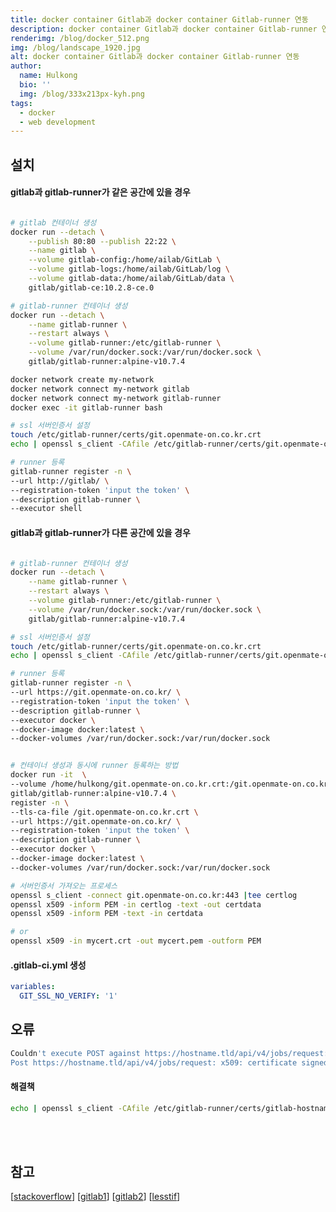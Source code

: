 ```yaml
---
title: docker container Gitlab과 docker container Gitlab-runner 연동
description: docker container Gitlab과 docker container Gitlab-runner 연동
renderimg: /blog/docker_512.png
img: /blog/landscape_1920.jpg
alt: docker container Gitlab과 docker container Gitlab-runner 연동
author:
  name: Hulkong
  bio: ''
  img: /blog/333x213px-kyh.png
tags:
  - docker
  - web development
---
```


## 설치

<h4>gitlab과 gitlab-runner가 같은 공간에 있을 경우</h4>

```bash

# gitlab 컨테이너 생성
docker run --detach \
    --publish 80:80 --publish 22:22 \
    --name gitlab \
    --volume gitlab-config:/home/ailab/GitLab \
    --volume gitlab-logs:/home/ailab/GitLab/log \
    --volume gitlab-data:/home/ailab/GitLab/data \
    gitlab/gitlab-ce:10.2.8-ce.0

# gitlab-runner 컨테이너 생성
docker run --detach \
    --name gitlab-runner \
    --restart always \
    --volume gitlab-runner:/etc/gitlab-runner \
    --volume /var/run/docker.sock:/var/run/docker.sock \
    gitlab/gitlab-runner:alpine-v10.7.4

docker network create my-network
docker network connect my-network gitlab
docker network connect my-network gitlab-runner
docker exec -it gitlab-runner bash

# ssl 서버인증서 설정
touch /etc/gitlab-runner/certs/git.openmate-on.co.kr.crt
echo | openssl s_client -CAfile /etc/gitlab-runner/certs/git.openmate-on.co.kr.crt -connect git.openmate-on.co.kr:443

# runner 등록
gitlab-runner register -n \
--url http://gitlab/ \
--registration-token 'input the token' \
--description gitlab-runner \
--executor shell

```

<h4>gitlab과 gitlab-runner가 다른 공간에 있을 경우</h4>

```bash

# gitlab-runner 컨테이너 생성
docker run --detach \
    --name gitlab-runner \
    --restart always \
    --volume gitlab-runner:/etc/gitlab-runner \
    --volume /var/run/docker.sock:/var/run/docker.sock \
    gitlab/gitlab-runner:alpine-v10.7.4

# ssl 서버인증서 설정
touch /etc/gitlab-runner/certs/git.openmate-on.co.kr.crt
echo | openssl s_client -CAfile /etc/gitlab-runner/certs/git.openmate-on.co.kr.crt -connect git.openmate-on.co.kr:443

# runner 등록
gitlab-runner register -n \
--url https://git.openmate-on.co.kr/ \
--registration-token 'input the token' \
--description gitlab-runner \
--executor docker \
--docker-image docker:latest \
--docker-volumes /var/run/docker.sock:/var/run/docker.sock

```

```bash

# 컨테이너 생성과 동시에 runner 등록하는 방법
docker run -it  \
--volume /home/hulkong/git.openmate-on.co.kr.crt:/git.openmate-on.co.kr.crt \
gitlab/gitlab-runner:alpine-v10.7.4 \
register -n \
--tls-ca-file /git.openmate-on.co.kr.crt \
--url https://git.openmate-on.co.kr/ \
--registration-token 'input the token' \
--description gitlab-runner \
--executor docker \
--docker-image docker:latest \
--docker-volumes /var/run/docker.sock:/var/run/docker.sock

```

```bash
# 서버인증서 가져오는 프로세스
openssl s_client -connect git.openmate-on.co.kr:443 |tee certlog
openssl x509 -inform PEM -in certlog -text -out certdata
openssl x509 -inform PEM -text -in certdata

# or
openssl x509 -in mycert.crt -out mycert.pem -outform PEM
```

<h4>.gitlab-ci.yml 생성</h4>

```yml
variables:
  GIT_SSL_NO_VERIFY: '1'
```

## 오류

```bash
Couldn't execute POST against https://hostname.tld/api/v4/jobs/request:
Post https://hostname.tld/api/v4/jobs/request: x509: certificate signed by unknown authority
```

<h4>해결책</h4>

```bash
echo | openssl s_client -CAfile /etc/gitlab-runner/certs/gitlab-hostname.tld.crt -connect gitlab-hostname.tld:443
```

<br/><br/>

## 참고

[[stackoverflow](https://stackoverflow.com/questions/44458410/gitlab-ci-runner-ignore-self-signed-certificate)]
[[gitlab1](https://gitlab.com/gitlab-org/gitlab-runner/-/issues/3180)]
[[gitlab2](https://docs.gitlab.com/runner/configuration/tls-self-signed.html)]
[[lesstif](https://www.lesstif.com/gitbook/https-ssl-curl-web-browser-16744456.html)]
